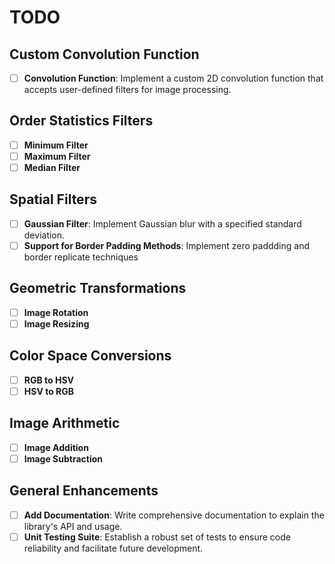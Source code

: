 # TODO

## Custom Convolution Function

- [ ] **Convolution Function**: Implement a custom 2D convolution function that accepts user-defined filters for image processing.

## Order Statistics Filters

- [ ] **Minimum Filter**
- [ ] **Maximum Filter**
- [ ] **Median Filter**

## Spatial Filters

- [ ] **Gaussian Filter**: Implement Gaussian blur with a specified standard deviation.
- [ ] **Support for Border Padding Methods**: Implement zero paddding and border replicate techniques

## Geometric Transformations

- [ ] **Image Rotation**
- [ ] **Image Resizing**

## Color Space Conversions

- [ ] **RGB to HSV**
- [ ] **HSV to RGB**

## Image Arithmetic

- [ ] **Image Addition**
- [ ] **Image Subtraction**

## General Enhancements

- [ ] **Add Documentation**: Write comprehensive documentation to explain the library's API and usage.
- [ ] **Unit Testing Suite**: Establish a robust set of tests to ensure code reliability and facilitate future development.
